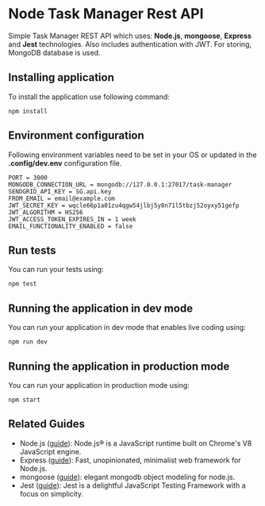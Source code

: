 # Node Task Manager Rest API

Simple Task Manager REST API which uses: **Node.js**, **mongoose**, **Express** and **Jest** technologies.
Also includes authentication with JWT.
For storing, MongoDB database is used.

## Installing application

To install the application use following command:

```shell script
npm install
```

## Environment configuration

Following environment variables need to be set in your OS or updated in the **.config/dev.env** configuration file.

```properties
PORT = 3000
MONGODB_CONNECTION_URL = mongodb://127.0.0.1:27017/task-manager
SENDGRID_API_KEY = SG.api.key
FROM_EMAIL = email@example.com
JWT_SECRET_KEY = wqcle66p1a01zu4qgw54jlbj5y8n71l5tbzj52oyxy51gefp
JWT_ALGORITHM = HS256
JWT_ACCESS_TOKEN_EXPIRES_IN = 1 week
EMAIL_FUNCTIONALITY_ENABLED = false
```

## Run tests

You can run your tests using:

```shell script
npm test
```

## Running the application in dev mode

You can run your application in dev mode that enables live coding using:

```shell script
npm run dev
```

## Running the application in production mode

You can run your application in production mode using:

```shell script
npm start
```

## Related Guides

- Node.js ([guide](https://nodejs.org/en/docs/)): Node.js® is a JavaScript runtime built on Chrome's V8 JavaScript engine.
- Express ([guide](https://expressjs.com/en/guide/routing.html)): Fast, unopinionated, minimalist web framework for Node.js.
- mongoose ([guide](https://mongoosejs.com/docs/guide.html)): elegant mongodb object modeling for node.js.
- Jest ([guide](https://jestjs.io/docs/getting-started)): Jest is a delightful JavaScript Testing Framework with a focus on simplicity.
